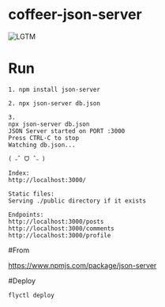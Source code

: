 # coffeer-json-server

![LGTM](https://i.lgtm.fun/2p13.png)



# Run
```
1. npm install json-server

2. npx json-server db.json

3.
npx json-server db.json
JSON Server started on PORT :3000
Press CTRL-C to stop
Watching db.json...

( ˶ˆ ᗜ ˆ˵ )

Index:
http://localhost:3000/

Static files:
Serving ./public directory if it exists

Endpoints:
http://localhost:3000/posts
http://localhost:3000/comments
http://localhost:3000/profile
```

#From

https://www.npmjs.com/package/json-server

#Deploy
```sh
flyctl deploy
```


